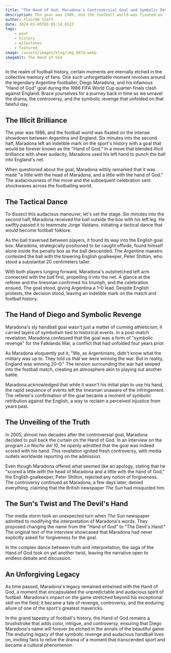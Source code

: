 ```yaml
---
title: "The Hand of God: Maradona's Controversial Goal and Symbolic Revenge"
description: The year was 1986, and the football world was fixated on the intense showdown between Argentina and England. Six minutes into the second half, Maradona left an indelible mark on the sport's history with a goal that would be forever known as the "Hand of God."
author: Flair90 Staff
date: 2024-01-05T05:05:14.652Z
tags:
    - post
    - history
    - milestones
    - featured
image: /assets/images/blog/img_0974.webp
imageAlt: The Hand of God
---
```


In the realm of football history, certain moments are eternally etched in the collective memory of fans. One such unforgettable moment revolves around the legendary Argentine footballer, Diego Maradona, and his infamous "Hand of God" goal during the 1986 FIFA World Cup quarter-finals clash against England. Brace yourselves for a journey back in time as we unravel the drama, the controversy, and the symbolic revenge that unfolded on that fateful day.

## The Illicit Brilliance

The year was 1986, and the football world was fixated on the intense showdown between Argentina and England. Six minutes into the second half, Maradona left an indelible mark on the sport's history with a goal that would be forever known as the "Hand of God." In a move that blended illicit brilliance with sheer audacity, Maradona used his left hand to punch the ball into England's net.

When questioned about the goal, Maradona wittily remarked that it was made "a little with the head of Maradona, and a little with the hand of God." The audaciousness of the move and the subsequent celebration sent shockwaves across the footballing world.

## The Tactical Dance

To dissect this audacious maneuver, let's set the stage. Six minutes into the second half, Maradona received the ball outside the box with his left leg. He swiftly passed it to teammate Jorge Valdano, initiating a tactical dance that would become football folklore.

As the ball traversed between players, it found its way into the English goal box. Maradona, strategically positioned to be caught offside, found himself alone inside the penalty box as the ball descended. The Argentine maestro contested the ball with the towering English goalkeeper, Peter Shilton, who stood a substantial 20 centimeters taller.

With both players lunging forward, Maradona's outstretched left arm connected with the ball first, propelling it into the net. A glance at the referee and the linesman confirmed his triumph, and the celebration ensued. The goal stood, giving Argentina a 1–0 lead. Despite English protests, the decision stood, leaving an indelible mark on the match and football history.

## The Hand of Diego and Symbolic Revenge

Maradona's sly handball goal wasn't just a matter of cunning athleticism; it carried layers of symbolism tied to historical events. In a post-match revelation, Maradona confessed that the goal was a form of "symbolic revenge" for the Falklands War, a conflict that had unfolded four years prior.

As Maradona eloquently put it, "We, as Argentinians, didn't know what the military was up to. They told us that we were winning the war. But in reality, England was winning 20–0." The tension surrounding the war had seeped into the football match, creating an atmosphere akin to playing out another battle.

Maradona acknowledged that while it wasn't his initial plan to use his hand, the rapid sequence of events left the linesman unaware of the infringement. The referee's confirmation of the goal became a moment of symbolic retribution against the English, a way to reclaim a perceived injustice from years past.

## The Unveiling of the Truth

In 2005, almost two decades after the controversial goal, Maradona decided to pull back the curtain on the Hand of God. In an interview on the program _La Noche del 10_, he openly admitted that the goal was indeed scored with his hand. This revelation ignited fresh controversy, with media outlets worldwide reporting on the admission.

Even though Maradona offered what seemed like an apology, stating that he "scored a little with the head of Maradona and a little with the hand of God," the English goalkeeper, Peter Shilton, rejected any notion of forgiveness. The controversy continued as Maradona, a few days later, denied everything, claiming that the British newspaper _The Sun_ had misquoted him.

## The Sun's Twist and The Devil's Hand

The media storm took an unexpected turn when _The Sun_ newspaper admitted to modifying the interpretation of Maradona's words. They proposed changing the name from the "Hand of God" to "The Devil's Hand." The original text of the interview showcased that Maradona had never explicitly asked for forgiveness for the goal.

In the complex dance between truth and interpretation, the saga of the Hand of God took on yet another twist, leaving the narrative open to endless debate and discussion.

## An Unforgiving Legacy

As time passed, Maradona's legacy remained entwined with the Hand of God, a moment that encapsulated the unpredictable and audacious spirit of football. Maradona's impact on the game stretched beyond his exceptional skill on the field; it became a tale of revenge, controversy, and the enduring allure of one of the sport's greatest mavericks.

In the grand tapestry of football's history, the Hand of God remains a brushstroke that adds color, intrigue, and controversy, ensuring that Diego Maradona's name will forever be etched in the annals of the beautiful game. The enduring legacy of that symbolic revenge and audacious handball lives on, inviting fans to relive the drama of a moment that transcended sport and became a cultural phenomenon.
